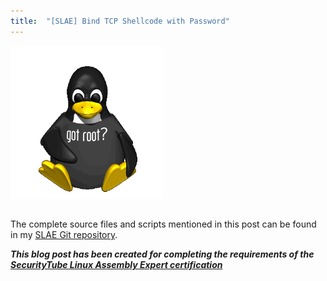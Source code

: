 ```yaml
---
title:  "[SLAE] Bind TCP Shellcode with Password"
---
```


![Logo](/assets/images/tux-root.png)

## 

##

The complete source files and scripts mentioned in this post can be found in my [SLAE Git repository](https://github.com/livz/slae).

**_This blog post has been created for completing the requirements of the [SecurityTube Linux Assembly Expert certification](www.securitytube-training.com/online-courses/securitytube-linux-assembly-expert/)_**

